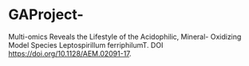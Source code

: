 # GAProject-
Multi-omics Reveals the Lifestyle of the Acidophilic, Mineral- Oxidizing Model Species Leptospirillum ferriphilumT. DOI https://doi.org/10.1128/AEM.02091-17.
